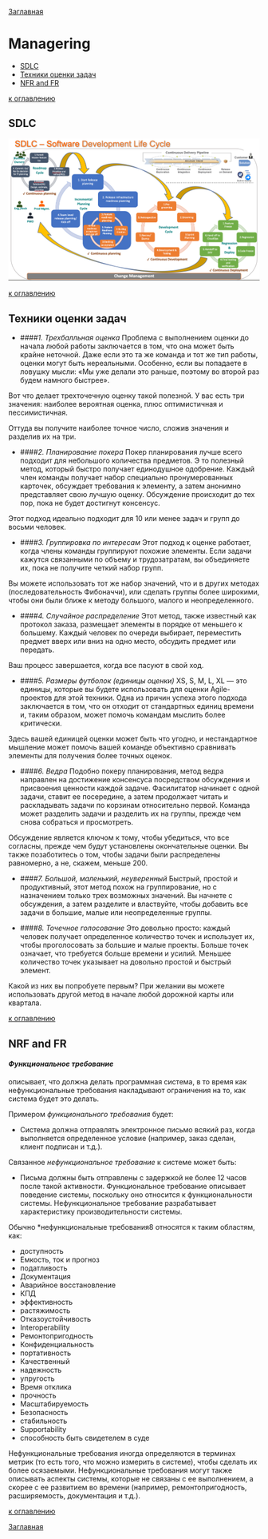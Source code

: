 [Заглавная](README.md)

# Managering

+ [SDLC](managering.md#SDLC)
+ [Техники оценки задач](managering.md#Техники-оценки-задач)
+ [NFR and FR](managering.md#NRF-and-FR)

[к оглавлению](#Managering)

[sdlc]:img/manage/sdlc.png

## SDLC

![icon][sdlc]

[к оглавлению](#Managering)

## Техники оценки задач

- ####*1. Трехбалльная оценка*
   Проблема с выполнением оценки до начала любой работы заключается в том, 
что она может быть крайне неточной. Даже если это та же команда и тот же тип работы, 
оценки могут быть нереальными. Особенно, если вы попадаете в ловушку мысли: 
«Мы уже делали это раньше, поэтому во второй раз будем намного быстрее».

Вот что делает трехточечную оценку такой полезной. 
У вас есть три значения: наиболее вероятная оценка, плюс оптимистичная и пессимистичная.

Оттуда вы получите наиболее точное число, сложив значения и разделив их на три.

- ####*2. Планирование покера*
   Покер планирования лучше всего подходит для небольшого количества предметов. Э
то полезный метод, который быстро получает единодушное одобрение. 
Каждый член команды получает набор специально пронумерованных карточек, обсуждает требования к элементу, 
а затем анонимно представляет свою лучшую оценку. Обсуждение происходит до тех пор, 
пока не будет достигнут консенсус.

Этот подход идеально подходит для 10 или менее задач и групп до восьми человек.

- ####*3. Группировка по интересам*
   Этот подход к оценке работает, когда члены команды группируют похожие элементы. 
Если задачи кажутся связанными по объему и трудозатратам, вы объединяете их, 
пока не получите четкий набор групп.

Вы можете использовать тот же набор значений, что и в других методах (последовательность Фибоначчи), 
или сделать группы более широкими, чтобы они были ближе к методу большого, малого и неопределенного.

- ####*4. Случайное распределение*
   Этот метод, также известный как протокол заказа, размещает элементы в порядке от меньшего к большему. 
Каждый человек по очереди выбирает, переместить предмет вверх или вниз на одно место, 
обсудить предмет или передать.

Ваш процесс завершается, когда все пасуют в свой ход.

- ####*5. Размеры футболок (единицы оценки)*
   XS, S, M, L, XL — это единицы, которые вы будете использовать для оценки Agile-проектов для этой техники.
Одна из причин успеха этого подхода заключается в том, что он отходит от стандартных единиц времени и, 
таким образом, может помочь командам мыслить более критически.

Здесь вашей единицей оценки может быть что угодно, 
и нестандартное мышление может помочь вашей команде объективно сравнивать элементы для получения 
более точных оценок.

- ####*6. Ведра*
   Подобно покеру планирования, метод ведра направлен на достижение консенсуса 
посредством обсуждения и присвоения ценности каждой задаче. 
Фасилитатор начинает с одной задачи, ставит ее посередине, а затем продолжает читать и 
раскладывать задачи по корзинам относительно первой. 
Команда может разделить задачи и разделить их на группы, прежде чем снова собраться и просмотреть.

Обсуждение является ключом к тому, чтобы убедиться, что все согласны, 
прежде чем будут установлены окончательные оценки. Вы также позаботитесь о том, 
чтобы задачи были распределены равномерно, а не, скажем, меньше 200.

- ####*7. Большой, маленький, неуверенный*
   Быстрый, простой и продуктивный, этот метод похож на группирование, 
но с назначением только трех возможных значений. 
Вы начнете с обсуждения, а затем разделите и властвуйте, чтобы добавить все задачи в большие, 
малые или неопределенные группы.

- ####*8. Точечное голосование*
   Это довольно просто: каждый человек получает определенное количество точек и использует их, 
чтобы проголосовать за большие и малые проекты. Больше точек означает, 
что требуется больше времени и усилий. 
Меньшее количество точек указывает на довольно простой и быстрый элемент.

Какой из них вы попробуете первым? При желании вы можете использовать другой метод в 
начале любой дорожной карты или квартала.

[к оглавлению](#Managering)

## NRF and FR

#### *Функциональное требование* 
описывает, что должна делать программная система, 
в то время как нефункциональные требования накладывают ограничения на то, 
как система будет это делать.

Примером *функционального требования* будет:

- Система должна отправлять электронное письмо всякий раз, 
когда выполняется определенное условие (например, заказ сделан, клиент подписан и т.д.).

Связанное *нефункциональное требование* к системе может быть:

- Письма должны быть отправлены с задержкой не более 12 часов после такой активности.
Функциональное требование описывает поведение системы, поскольку оно относится к функциональности системы. Нефункциональное требование разрабатывает характеристику производительности системы.

Обычно *нефункциональные требования8 относятся к таким областям, как:

- доступность
- Емкость, ток и прогноз
- податливость
- Документация
- Аварийное восстановление
- КПД
- эффективность
- растяжимость
- Отказоустойчивость
- Interoperability
- Ремонтопригодность
- Конфиденциальность
- портативность
- Качественный
- надежность
- упругость
- Время отклика
- прочность
- Масштабируемость
- Безопасность
- стабильность
- Supportability
- способность быть свидетелем в суде

Нефункциональные требования иногда определяются в терминах метрик 
(то есть того, что можно измерить в системе), чтобы сделать их более осязаемыми. 
Нефункциональные требования могут также описывать аспекты системы, 
которые не связаны с ее выполнением, а скорее с ее развитием во времени 
(например, ремонтопригодность, расширяемость, документация и т.д.).

[к оглавлению](#Managering)

[Заглавная](README.md)
